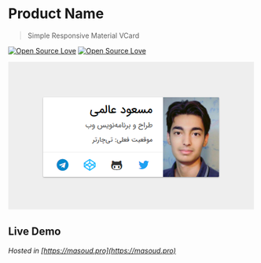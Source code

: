 # Product Name
> Simple Responsive Material VCard

[![Open Source Love](https://badges.frapsoft.com/os/v1/open-source.svg?v=102)](https://opensource.org)
[![Open Source Love](https://badges.frapsoft.com/os/mit/mit.svg?v=102)](https://github.com/ellerbrock/open-source-badge/)

![](screenshot.png)

## Live Demo
*Hosted in [https://masoud.pro](https://masoud.pro)*
